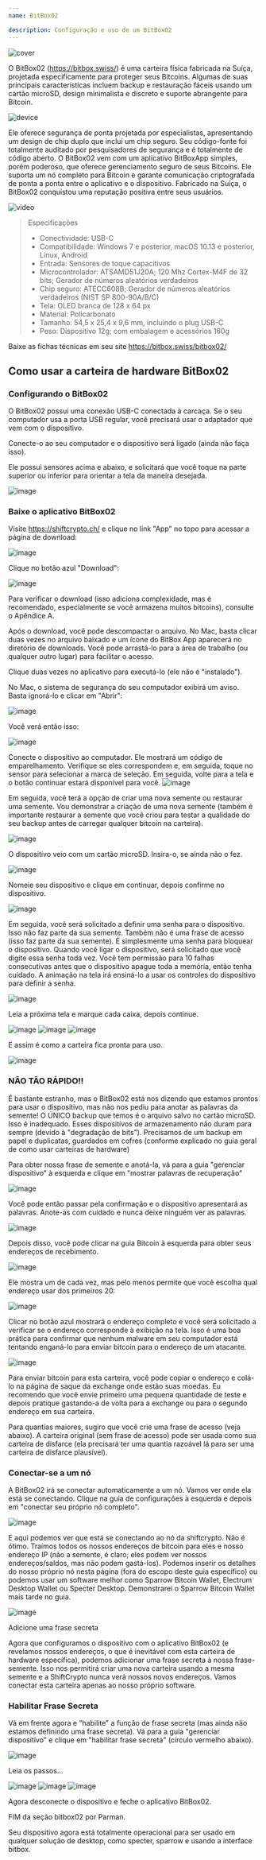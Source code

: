 ```yaml
---
name: BitBox02

description: Configuração e uso de um BitBox02
---
```


![cover](assets/cover.jpeg)

O BitBox02 (https://bitbox.swiss/) é uma carteira física fabricada na Suíça, projetada especificamente para proteger seus Bitcoins. Algumas de suas principais características incluem backup e restauração fáceis usando um cartão microSD, design minimalista e discreto e suporte abrangente para Bitcoin.

![device](assets/1.webp)

Ele oferece segurança de ponta projetada por especialistas, apresentando um design de chip duplo que inclui um chip seguro. Seu código-fonte foi totalmente auditado por pesquisadores de segurança e é totalmente de código aberto. O BitBox02 vem com um aplicativo BitBoxApp simples, porém poderoso, que oferece gerenciamento seguro de seus Bitcoins. Ele suporta um nó completo para Bitcoin e garante comunicação criptografada de ponta a ponta entre o aplicativo e o dispositivo. Fabricado na Suíça, o BitBox02 conquistou uma reputação positiva entre seus usuários.

![video](https://youtu.be/sB4b2PbYaj0)

> Especificações
>
> - Conectividade: USB-C
> - Compatibilidade: Windows 7 e posterior, macOS 10.13 e posterior, Linux, Android
> - Entrada: Sensores de toque capacitivos
> - Microcontrolador: ATSAMD51J20A; 120 Mhz Cortex-M4F de 32 bits; Gerador de números aleatórios verdadeiros
> - Chip seguro: ATECC608B; Gerador de números aleatórios verdadeiros (NIST SP 800-90A/B/C)
> - Tela: OLED branca de 128 x 64 px
> - Material: Policarbonato
> - Tamanho: 54,5 x 25,4 x 9,6 mm, incluindo o plug USB-C
> - Peso: Dispositivo 12g; com embalagem e acessórios 160g

Baixe as fichas técnicas em seu site https://bitbox.swiss/bitbox02/

## Como usar a carteira de hardware BitBox02

### Configurando o BitBox02

O BitBox02 possui uma conexão USB-C conectada à carcaça. Se o seu computador usa a porta USB regular, você precisará usar o adaptador que vem com o dispositivo.

Conecte-o ao seu computador e o dispositivo será ligado (ainda não faça isso).

Ele possui sensores acima e abaixo, e solicitará que você toque na parte superior ou inferior para orientar a tela da maneira desejada.

![image](assets/2.webp)

### Baixe o aplicativo BitBox02

Visite https://shiftcrypto.ch/ e clique no link "App" no topo para acessar a página de download:

![image](assets/3.webp)

Clique no botão azul "Download":

![image](assets/4.webp)

Para verificar o download (isso adiciona complexidade, mas é recomendado, especialmente se você armazena muitos bitcoins), consulte o Apêndice A.

Após o download, você pode descompactar o arquivo. No Mac, basta clicar duas vezes no arquivo baixado e um ícone do BitBox App aparecerá no diretório de downloads. Você pode arrastá-lo para a área de trabalho (ou qualquer outro lugar) para facilitar o acesso.

Clique duas vezes no aplicativo para executá-lo (ele não é "instalado").

No Mac, o sistema de segurança do seu computador exibirá um aviso. Basta ignorá-lo e clicar em "Abrir":

![image](assets/5.webp)

Você verá então isso:

![image](assets/6.webp)

Conecte o dispositivo ao computador.
Ele mostrará um código de emparelhamento. Verifique se eles correspondem e, em seguida, toque no sensor para selecionar a marca de seleção. Em seguida, volte para a tela e o botão continuar estará disponível para você.
![image](assets/7.webp)

Em seguida, você terá a opção de criar uma nova semente ou restaurar uma semente. Vou demonstrar a criação de uma nova semente (também é importante restaurar a semente que você criou para testar a qualidade do seu backup antes de carregar qualquer bitcoin na carteira).

![image](assets/8.webp)

O dispositivo veio com um cartão microSD. Insira-o, se ainda não o fez.

![image](assets/9.webp)

Nomeie seu dispositivo e clique em continuar, depois confirme no dispositivo.

![image](assets/10.webp)

Em seguida, você será solicitado a definir uma senha para o dispositivo. Isso não faz parte da sua semente. Também não é uma frase de acesso (isso faz parte da sua semente). É simplesmente uma senha para bloquear o dispositivo. Quando você ligar o dispositivo, será solicitado que você digite essa senha toda vez. Você tem permissão para 10 falhas consecutivas antes que o dispositivo apague toda a memória, então tenha cuidado. A animação na tela irá ensiná-lo a usar os controles do dispositivo para definir a senha.

![image](assets/11.webp)

Leia a próxima tela e marque cada caixa, depois continue.

![image](assets/12.webp)
![image](assets/13.webp)
![image](assets/14.webp)

E assim é como a carteira fica pronta para uso.

![image](assets/15.webp)

### NÃO TÃO RÁPIDO!!

É bastante estranho, mas o BitBox02 está nos dizendo que estamos prontos para usar o dispositivo, mas não nos pediu para anotar as palavras da semente! O ÚNICO backup que temos é o arquivo salvo no cartão microSD. Isso é inadequado. Esses dispositivos de armazenamento não duram para sempre (devido à "degradação de bits"). Precisamos de um backup em papel e duplicatas, guardados em cofres (conforme explicado no guia geral de como usar carteiras de hardware)

Para obter nossa frase de semente e anotá-la, vá para a guia "gerenciar dispositivo" à esquerda e clique em "mostrar palavras de recuperação"

![image](assets/16.webp)

Você pode então passar pela confirmação e o dispositivo apresentará as palavras. Anote-as com cuidado e nunca deixe ninguém ver as palavras.

![image](assets/17.webp)

Depois disso, você pode clicar na guia Bitcoin à esquerda para obter seus endereços de recebimento.

![image](assets/18.webp)

Ele mostra um de cada vez, mas pelo menos permite que você escolha qual endereço usar dos primeiros 20:

![image](assets/19.webp)

Clicar no botão azul mostrará o endereço completo e você será solicitado a verificar se o endereço corresponde à exibição na tela. Isso é uma boa prática para confirmar que nenhum malware em seu computador está tentando enganá-lo para enviar bitcoin para o endereço de um atacante.

![image](assets/20.webp)

Para enviar bitcoin para esta carteira, você pode copiar o endereço e colá-lo na página de saque da exchange onde estão suas moedas. Eu recomendo que você envie primeiro uma pequena quantidade de teste e depois pratique gastando-a de volta para a exchange ou para o segundo endereço em sua carteira.

Para quantias maiores, sugiro que você crie uma frase de acesso (veja abaixo). A carteira original (sem frase de acesso) pode ser usada como sua carteira de disfarce (ela precisará ter uma quantia razoável lá para ser uma carteira de disfarce plausível).

### Conectar-se a um nó

A BitBox02 irá se conectar automaticamente a um nó. Vamos ver onde ela está se conectando. Clique na guia de configurações à esquerda e depois em "conectar seu próprio nó completo".

![image](assets/21.webp)

E aqui podemos ver que está se conectando ao nó da shiftcrypto. Não é ótimo. Traímos todos os nossos endereços de bitcoin para eles e nosso endereço IP (não a semente, é claro; eles podem ver nossos endereços/saldos, mas não podem gastá-los). Podemos inserir os detalhes do nosso próprio nó nesta página (fora do escopo deste guia específico) ou podemos usar um software melhor como Sparrow Bitcoin Wallet, Electrum Desktop Wallet ou Specter Desktop. Demonstrarei o Sparrow Bitcoin Wallet mais tarde no guia.

![image](assets/22.webp)

Adicione uma frase secreta

Agora que configuramos o dispositivo com o aplicativo BitBox02 (e revelamos nossos endereços, o que é inevitável com esta carteira de hardware específica), podemos adicionar uma frase secreta à nossa frase-semente. Isso nos permitirá criar uma nova carteira usando a mesma semente e a ShiftCrypto nunca verá nossos novos endereços. Vamos conectar esta carteira apenas ao nosso próprio software.

### Habilitar Frase Secreta

Vá em frente agora e "habilite" a função de frase secreta (mas ainda não estamos definindo uma frase secreta). Vá para a guia "gerenciar dispositivo" e clique em "habilitar frase secreta" (círculo vermelho abaixo).

![image](assets/23.webp)

Leia os passos...

![image](assets/24.webp)
![image](assets/25.webp)
![image](assets/26.webp)

Agora desconecte o dispositivo e feche o aplicativo BitBox02.

FIM da seção bitbox02 por Parman.

Seu dispositivo agora está totalmente operacional para ser usado em qualquer solução de desktop, como specter, sparrow e usando a interface bitbox.
